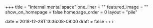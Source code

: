 +++
title = "Internal mental space"
one_liner = ""
featured_image = ""
show_on_homepage = false
homepage_order = 0
layout = "pile"

date = 2018-12-28T13:36:08-08:00
draft = false
+++
